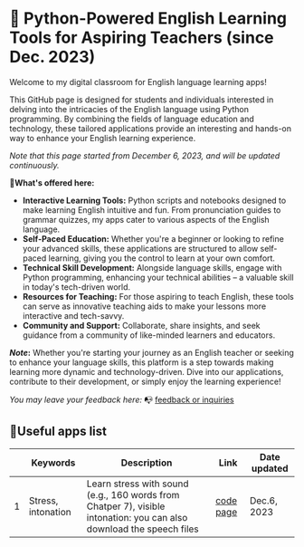 # 🌱 Python-Powered English Learning Tools for Aspiring Teachers (since Dec. 2023)

Welcome to my digital classroom for English language learning apps!

This GitHub page is designed for students and individuals interested in delving into the intricacies of the English language using Python programming. By combining the fields of language education and technology, these tailored applications provide an interesting and hands-on way to enhance your English learning experience.

_Note that this page started from December 6, 2023, and will be updated continuously._

**🔋What's offered here:**

+ **Interactive Learning Tools:** Python scripts and notebooks designed to make learning English intuitive and fun. From pronunciation guides to grammar quizzes, my apps cater to various aspects of the English language.
+ **Self-Paced Education:** Whether you're a beginner or looking to refine your advanced skills, these applications are structured to allow self-paced learning, giving you the control to learn at your own comfort.
+ **Technical Skill Development:** Alongside language skills, engage with Python programming, enhancing your technical abilities – a valuable skill in today's tech-driven world.
+ **Resources for Teaching:** For those aspiring to teach English, these tools can serve as innovative teaching aids to make your lessons more interactive and tech-savvy.
+ **Community and Support:** Collaborate, share insights, and seek guidance from a community of like-minded learners and educators.

**_Note_:** Whether you're starting your journey as an English teacher or seeking to enhance your language skills, this platform is a step towards making learning more dynamic and technology-driven. Dive into our applications, contribute to their development, or simply enjoy the learning experience!

_You may leave your feedback here:_ 📭 [feedback or inquiries](https://share.hsforms.com/1Av0hl41zRH-ldBftgLjM4Qqhro2)


## 🔋Useful apps list

||Keywords|Description|Link|Date updated|
|---|---|---|---|---|
|1|Stress, intonation|Learn stress with sound (e.g., 160 words from Chatper 7), visible intonation: you can also download the speech files| [code page](https://github.com/MK316/Myapps/blob/main/TCEapps/stress_intonation.ipynb)| Dec.6, 2023|

